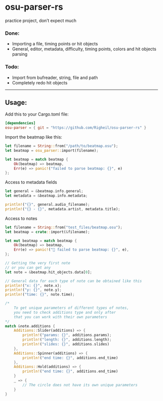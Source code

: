 # osu-parser-rs
practice project, don’t expect much

### Done:
- Importing a file, timing points or hit objects
- General, editor, metadata, difficulty, timing points, colors and hit objects parsing

### Todo:
- Import from bufreader, string, file and path
- Completely redo hit objects
____
## Usage:
Add this to your Cargo.toml file:
```toml
[dependencies]
osu-parser = { git = "https://github.com/Righeil/osu-parser-rs" }
```
Import the beatmap like this:

```rust
let filename = String::from("/path/to/beatmap.osu");
let beatmap = osu_parser::import(filename);

let beatmap = match beatmap {
    Ok(beatmap) => beatmap,
    Err(e) => panic!("failed to parse beatmap: {}", e)
};
```
Access to metadata fields
```rust
let general = &beatmap.info.general;
let metadata = &beatmap.info.metadata;

println!("{}", general.audio_filename);
println!("{} - {}", metadata.artist, metadata.title);
```
Access to notes
```rust
let filename = String::from("test_files/beatmap.osu");
let beatmap = crate::import(&filename);

let mut beatmap = match beatmap {
    Ok(beatmap) => beatmap,
    Err(e) => panic!("🥶 failed to parse beatmap: {}", e),
};

// Getting the very first note
// or you can get any
let note = &beatmap.hit_objects.data[0];

// General data for each type of note can be obtained like this
println!("x: {}", note.x);
println!("y: {}", note.y);
println!("time: {}", note.time);

/*  
    To get unique parameters of different types of notes, 
    you need to check additions type and only after 
    that you can work with their own parameters
*/
match &note.additions {
    Additions::Slider(additions) => {
        println!("params: {}", additions.params);
        println!("length: {}", additions.length);
        println!("slides: {}", additions.slides)
    },
    Additions::Spinner(additions) => {
        println!("end time: {}", additions.end_time)
    },
    Additions::Hold(additions) => {
        println!("end time: {}", additions.end_time)
    }
    _ => {
        // The circle does not have its own unique parameters
    }
}
```
